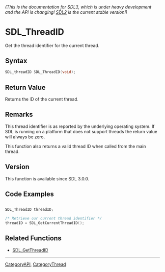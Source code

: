 ###### (This is the documentation for SDL3, which is under heavy development and the API is changing! [SDL2](https://wiki.libsdl.org/SDL2/) is the current stable version!)
# SDL_ThreadID

Get the thread identifier for the current thread.

## Syntax

```c
SDL_threadID SDL_ThreadID(void);

```

## Return Value

Returns the ID of the current thread.

## Remarks

This thread identifier is as reported by the underlying operating system.
If SDL is running on a platform that does not support threads the return
value will always be zero.

This function also returns a valid thread ID when called from the main
thread.

## Version

This function is available since SDL 3.0.0.

## Code Examples

```c

SDL_ThreadID threadID;

/* Retrieve our current thread identifier */
threadID = SDL_GetCurrentThreadID();
```

## Related Functions

* [SDL_GetThreadID](SDL_GetThreadID)

----
[CategoryAPI](CategoryAPI), [CategoryThread](CategoryThread)


